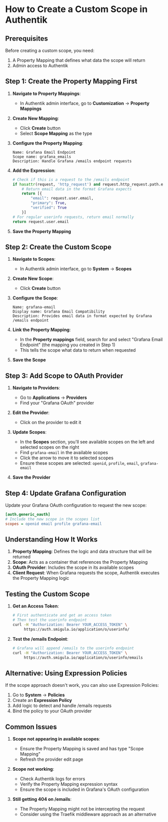# How to Create a Custom Scope in Authentik

## Prerequisites

Before creating a custom scope, you need:

1. A Property Mapping that defines what data the scope will return
1. Admin access to Authentik

## Step 1: Create the Property Mapping First

1. **Navigate to Property Mappings**:

   - In Authentik admin interface, go to **Customization** → **Property Mappings**

1. **Create New Mapping**:

   - Click **Create** button
   - Select **Scope Mapping** as the type

1. **Configure the Property Mapping**:

   ```
   Name: Grafana Email Endpoint
   Scope name: grafana_emails  
   Description: Handle Grafana /emails endpoint requests
   ```

1. **Add the Expression**:

   ```python
   # Check if this is a request to the /emails endpoint
   if hasattr(request, 'http_request') and request.http_request.path.endswith('/emails'):
       # Return email data in the format Grafana expects
       return [{
           "email": request.user.email,
           "primary": True,
           "verified": True
       }]
   # For regular userinfo requests, return email normally
   return request.user.email
   ```

1. **Save the Property Mapping**

## Step 2: Create the Custom Scope

1. **Navigate to Scopes**:

   - In Authentik admin interface, go to **System** → **Scopes**

1. **Create New Scope**:

   - Click **Create** button

1. **Configure the Scope**:

   ```
   Name: grafana-email
   Display name: Grafana Email Compatibility
   Description: Provides email data in format expected by Grafana /emails endpoint
   ```

1. **Link the Property Mapping**:

   - In the **Property mappings** field, search for and select "Grafana Email Endpoint" (the mapping you created in Step 1)
   - This tells the scope what data to return when requested

1. **Save the Scope**

## Step 3: Add Scope to OAuth Provider

1. **Navigate to Providers**:

   - Go to **Applications** → **Providers**
   - Find your "Grafana OAuth" provider

1. **Edit the Provider**:

   - Click on the provider to edit it

1. **Update Scopes**:

   - In the **Scopes** section, you'll see available scopes on the left and selected scopes on the right
   - Find `grafana-email` in the available scopes
   - Click the arrow to move it to selected scopes
   - Ensure these scopes are selected: `openid`, `profile`, `email`, `grafana-email`

1. **Save the Provider**

## Step 4: Update Grafana Configuration

Update your Grafana OAuth configuration to request the new scope:

```ini
[auth.generic_oauth]
# Include the new scope in the scopes list
scopes = openid email profile grafana-email
```

## Understanding How It Works

1. **Property Mapping**: Defines the logic and data structure that will be returned
1. **Scope**: Acts as a container that references the Property Mapping
1. **OAuth Provider**: Includes the scope in its available scopes
1. **Client Request**: When Grafana requests the scope, Authentik executes the Property Mapping logic

## Testing the Custom Scope

1. **Get an Access Token**:

   ```bash
   # First authenticate and get an access token
   # Then test the userinfo endpoint
   curl -H "Authorization: Bearer YOUR_ACCESS_TOKEN" \
        https://auth.smigula.io/application/o/userinfo/
   ```

1. **Test the /emails Endpoint**:

   ```bash
   # Grafana will append /emails to the userinfo endpoint
   curl -H "Authorization: Bearer YOUR_ACCESS_TOKEN" \
        https://auth.smigula.io/application/o/userinfo/emails
   ```

## Alternative: Using Expression Policies

If the scope approach doesn't work, you can also use Expression Policies:

1. Go to **System** → **Policies**
1. Create an **Expression Policy**
1. Add logic to detect and handle /emails requests
1. Bind the policy to your OAuth provider

## Common Issues

1. **Scope not appearing in available scopes**:

   - Ensure the Property Mapping is saved and has type "Scope Mapping"
   - Refresh the provider edit page

1. **Scope not working**:

   - Check Authentik logs for errors
   - Verify the Property Mapping expression syntax
   - Ensure the scope is included in Grafana's OAuth configuration

1. **Still getting 404 on /emails**:

   - The Property Mapping might not be intercepting the request
   - Consider using the Traefik middleware approach as an alternative
